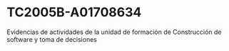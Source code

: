 # TC2005B-A01708634
Evidencias de actividades de la unidad de formación de Construcción de software y toma de decisiones
